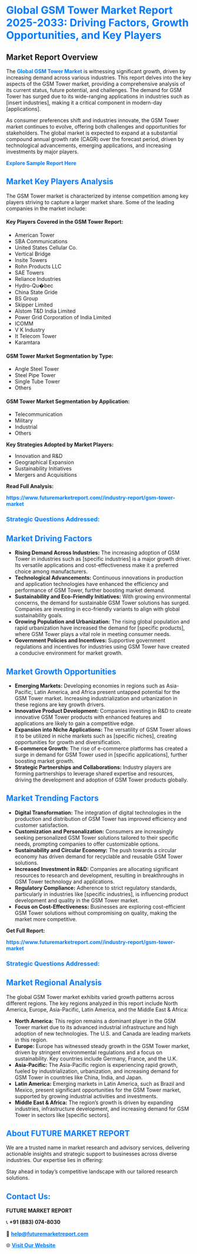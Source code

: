 <h1 style="color: #007BFF;">Global GSM Tower Market Report 2025-2033: Driving Factors, Growth Opportunities, and Key Players</h1>

<section id="overview">
<h2>Market Report Overview</h2>
<p>The <a href="https://www.futuremarketreport.com//industry-report/gsm-tower-market" style="color: #007BFF; text-decoration: none;"><strong>Global GSM Tower Market</strong></a> is witnessing significant growth, driven by increasing demand across various industries. This report delves into the key aspects of the GSM Tower market, providing a comprehensive analysis of its current status, future potential, and challenges. The demand for GSM Tower has surged due to its wide-ranging applications in industries such as [insert industries], making it a critical component in modern-day [applications].</p>
<p>As consumer preferences shift and industries innovate, the GSM Tower market continues to evolve, offering both challenges and opportunities for stakeholders. The global market is expected to expand at a substantial compound annual growth rate (CAGR) over the forecast period, driven by technological advancements, emerging applications, and increasing investments by major players.</p>
</section>

<section id="overview">
<p><a href="https://www.futuremarketreport.com//request-sample/reportId=52693" style="color: #007BFF; text-decoration: none;"><strong>Explore Sample Report Here</strong></a></p>
</section>

<section id="key-players">
<h2 style="color: #007BFF;">Market Key Players Analysis</h2>
<p>The GSM Tower market is characterized by intense competition among key players striving to capture a larger market share. Some of the leading companies in the market include:</p>
<h4>Key Players Covered in the GSM Tower Report:</h4>
<ul><li>American Tower</li><li>SBA Communications</li><li>United States Cellular Co.</li><li>Vertical Bridge</li><li>Insite Towers</li><li>Rohn Products LLC</li><li>SAE Towers</li><li>Reliance Industries</li><li>Hydro-Qu�bec</li><li>China State Gride</li><li>BS Group</li><li>Skipper Limited</li><li>Alstom T&amp;D India Limited</li><li>Power Grid Corporation of India Limited</li><li>ICOMM</li><li>V K Industry</li><li>It Telecom Tower</li><li>Karamtara</li></ul>
<h4>GSM Tower Market Segmentation by Type:</h4>
<ul><li>Angle Steel Tower</li><li>Steel Pipe Tower</li><li>Single Tube Tower</li><li>Others</li></ul>

<h4>GSM Tower Market Segmentation by Application:</h4>
<ul><li>Telecommunication</li><li>Military</li><li>Industrial</li><li>Others</li></ul>
<p><strong>Key Strategies Adopted by Market Players:</strong></p>
<ul>
<li>Innovation and R&D</li>
<li>Geographical Expansion</li>
<li>Sustainability Initiatives</li>
<li>Mergers and Acquisitions</li>
</ul>
</section>

<section>
<p><strong>Read Full Analysis: </strong></p><a href="https://www.futuremarketreport.com//industry-report/gsm-tower-market" style="color: #007BFF; text-decoration: none;"><strong>https://www.futuremarketreport.com//industry-report/gsm-tower-market</strong></a>
<h3 style="color: #007BFF;">Strategic Questions Addressed:</h3>
</section>

<section id="driving-factors">
<h2 style="color: #007BFF;">Market Driving Factors</h2>
<ul>
<li><strong>Rising Demand Across Industries:</strong> The increasing adoption of GSM Tower in industries such as [specific industries] is a major growth driver. Its versatile applications and cost-effectiveness make it a preferred choice among manufacturers.</li>
<li><strong>Technological Advancements:</strong> Continuous innovations in production and application technologies have enhanced the efficiency and performance of GSM Tower, further boosting market demand.</li>
<li><strong>Sustainability and Eco-Friendly Initiatives:</strong> With growing environmental concerns, the demand for sustainable GSM Tower solutions has surged. Companies are investing in eco-friendly variants to align with global sustainability goals.</li>
<li><strong>Growing Population and Urbanization:</strong> The rising global population and rapid urbanization have increased the demand for [specific products], where GSM Tower plays a vital role in meeting consumer needs.</li>
<li><strong>Government Policies and Incentives:</strong> Supportive government regulations and incentives for industries using GSM Tower have created a conducive environment for market growth.</li>
</ul>
</section>

<section id="growth-opportunities">
<h2 style="color: #007BFF;">Market Growth Opportunities</h2>
<ul>
<li><strong>Emerging Markets:</strong> Developing economies in regions such as Asia-Pacific, Latin America, and Africa present untapped potential for the GSM Tower market. Increasing industrialization and urbanization in these regions are key growth drivers.</li>
<li><strong>Innovative Product Development:</strong> Companies investing in R&D to create innovative GSM Tower products with enhanced features and applications are likely to gain a competitive edge.</li>
<li><strong>Expansion into Niche Applications:</strong> The versatility of GSM Tower allows it to be utilized in niche markets such as [specific niches], creating opportunities for growth and diversification.</li>
<li><strong>E-commerce Growth:</strong> The rise of e-commerce platforms has created a surge in demand for GSM Tower used in [specific applications], further boosting market growth.</li>
<li><strong>Strategic Partnerships and Collaborations:</strong> Industry players are forming partnerships to leverage shared expertise and resources, driving the development and adoption of GSM Tower products globally.</li>
</ul>
</section>

<section id="trending-factors">
<h2 style="color: #007BFF;">Market Trending Factors</h2>
<ul>
<li><strong>Digital Transformation:</strong> The integration of digital technologies in the production and distribution of GSM Tower has improved efficiency and customer satisfaction.</li>
<li><strong>Customization and Personalization:</strong> Consumers are increasingly seeking personalized GSM Tower solutions tailored to their specific needs, prompting companies to offer customizable options.</li>
<li><strong>Sustainability and Circular Economy:</strong> The push towards a circular economy has driven demand for recyclable and reusable GSM Tower solutions.</li>
<li><strong>Increased Investment in R&D:</strong> Companies are allocating significant resources to research and development, resulting in breakthroughs in GSM Tower technology and applications.</li>
<li><strong>Regulatory Compliance:</strong> Adherence to strict regulatory standards, particularly in industries like [specific industries], is influencing product development and quality in the GSM Tower market.</li>
<li><strong>Focus on Cost-Effectiveness:</strong> Businesses are exploring cost-efficient GSM Tower solutions without compromising on quality, making the market more competitive.</li>
</ul>
</section>

<section>
<p><strong>Get Full Report: </strong></p><a href="https://www.futuremarketreport.com//industry-report/gsm-tower-market" style="color: #007BFF; text-decoration: none;"><strong>https://www.futuremarketreport.com//industry-report/gsm-tower-market</strong></a>
<h3 style="color: #007BFF;">Strategic Questions Addressed:</h3>
</section>


<section id="regional-analysis">
<h2 style="color: #007BFF;">Market Regional Analysis</h2>
<p>The global GSM Tower market exhibits varied growth patterns across different regions. The key regions analyzed in this report include North America, Europe, Asia-Pacific, Latin America, and the Middle East & Africa:</p>
<ul>
<li><strong>North America:</strong> This region remains a dominant player in the GSM Tower market due to its advanced industrial infrastructure and high adoption of new technologies. The U.S. and Canada are leading markets in this region.</li>
<li><strong>Europe:</strong> Europe has witnessed steady growth in the GSM Tower market, driven by stringent environmental regulations and a focus on sustainability. Key countries include Germany, France, and the U.K.</li>
<li><strong>Asia-Pacific:</strong> The Asia-Pacific region is experiencing rapid growth, fueled by industrialization, urbanization, and increasing demand for GSM Tower in countries like China, India, and Japan.</li>
<li><strong>Latin America:</strong> Emerging markets in Latin America, such as Brazil and Mexico, present significant opportunities for the GSM Tower market, supported by growing industrial activities and investments.</li>
<li><strong>Middle East & Africa:</strong> The region’s growth is driven by expanding industries, infrastructure development, and increasing demand for GSM Tower in sectors like [specific sectors].</li>
</ul>
</section>

<footer>
<h2 style="color: #007BFF;">About FUTURE MARKET REPORT</h2>
<p>We are a trusted name in market research and advisory services, delivering actionable insights and strategic support to businesses across diverse industries. Our expertise lies in offering:</p>

<p>Stay ahead in today’s competitive landscape with our tailored research solutions.</p>

<h2 style="color: #007BFF;">Contact Us:</h2>
<p><strong>FUTURE MARKET REPORT</strong></p>
<p>📞 <strong>+91 (883) 074-8030</strong></p>
<p>📧 <strong><a href="mailto:help@futuremarketreport.com" style="color: #007BFF;">help@futuremarketreport.com</a></strong></p>
<p>🌐 <strong><a href="https://www.futuremarketreport.com/" style="color: #007BFF;">Visit Our Website</a></strong></p>
</footer>